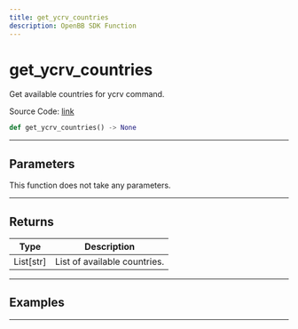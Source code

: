 ```yaml
---
title: get_ycrv_countries
description: OpenBB SDK Function
---
```


# get_ycrv_countries

Get available countries for ycrv command.

Source Code: [link](https://github.com/OpenBB-finance/OpenBBTerminal/tree/main/openbb_terminal/economy/investingcom_model.py#L285)

```python
def get_ycrv_countries() -> None
```
---

## Parameters

This function does not take any parameters.

---

## Returns

| Type | Description |
| ---- | ----------- |
| List[str] | List of available countries. |

---

## Examples

---

